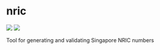 # nric

[![](https://img.shields.io/npm/v/nric.svg?style=flat)](https://github.com/danielkhoo/nric)
[![](https://img.shields.io/bundlephobia/min/nric.svg?style=flat)](https://github.com/danielkhoo/nric)

Tool for generating and validating Singapore NRIC numbers
